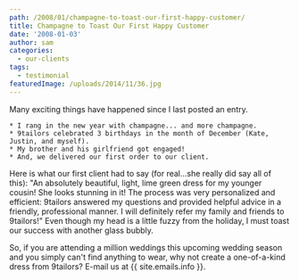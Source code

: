 ```yaml
---
path: /2008/01/champagne-to-toast-our-first-happy-customer/
title: Champagne to Toast Our First Happy Customer
date: '2008-01-03'
author: sam
categories:
  - our-clients
tags:
  - testimonial
featuredImage: /uploads/2014/11/36.jpg
---
```

Many exciting things have happened since I last posted an entry.

	* I rang in the new year with champagne... and more champagne.
	* 9tailors celebrated 3 birthdays in the month of December (Kate, Justin, and myself).
	* My brother and his girlfriend got engaged!
	* And, we delivered our first order to our client.

Here is what our first client had to say (for real...she really did say all of this): "An absolutely beautiful, light, lime green dress for my younger cousin! She looks stunning in it! The process was very personalized and efficient: 9tailors answered my questions and provided helpful advice in a friendly, professional manner. I will definitely refer my family and friends to 9tailors!" 
Even though my head is a little fuzzy from the holiday, I must toast our success with another glass bubbly.

So, if you are attending a million weddings this upcoming wedding season and you simply can't find anything to wear, why not create a one-of-a-kind dress from 9tailors? E-mail us at {{ site.emails.info }}.
